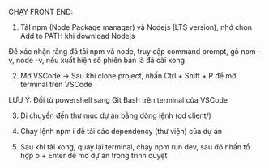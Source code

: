 CHẠY FRONT END: 

1) TảI npm (Node Package manager) và Nodejs (LTS version), nhớ chọn Add to PATH khi download Nodejs 

Để xác nhận rằng đã tải npm và node, truy cập command prompt, gõ npm -v, node -v, nếu xuất hiện số 
phiên bản là đã cài xong

2) Mở VSCode -> Sau khi clone project, nhấn Ctrl + Shift + P để mở terminal trên VSCode

LƯU Ý: Đổi từ powershell sang Git Bash trên terminal của VSCode

3) Di chuyển đến thư mục dự án bằng dòng lệnh (cd client/)

4) Chạy lệnh npm i để tải các dependency (thư viện) của dự án

5) Sau khi tải xong, quay lại terminal, chạy npm run dev, sau đó nhấn tổ hợp o + Enter để mở dự án trong trình duyệt 


